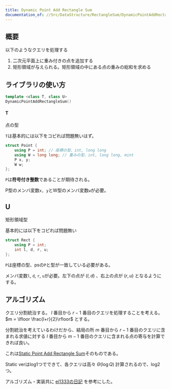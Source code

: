 ```yaml
---
title: Dynamic Point Add Rectangle Sum
documentation_of: //Src/DataStructure/RectangleSum/DynamicPointAddRectangleSum.hpp
---
```


## 概要

以下のようなクエリを処理する

1. 二次元平面上に重み付きの点を追加する
2. 矩形領域が与えられる。矩形領域の中にある点の重みの総和を求める

## ライブラリの使い方

```cpp
template <class T, class U>
DynamicPointAddRectangleSum()
```

#### T

点の型

`T`は基本的には以下をコピれば問題無いはず。

```cpp
struct Point {
    using P = int; // 座標の型、int, long long 
    using W = long long; // 重みの型、int, long long, mint
    P x, y;
    W w;
};
```

`P`は**符号付き整数**であることが期待される。

P型のメンバ変数`x, y`とW型のメンバ変数`w`が必要。

## U

矩形領域型

基本的には以下をコピれば問題無い

```cpp
struct Rect {
    using P = int;
    int l, d, r, u;
};
```

`P`は座標の型、psの`P`と型が一致している必要がある。

メンバ変数`l`, `d`, `r`, `u`が必要。左下の点が $(l, d)$ 、右上の点が $(r, u)$ となるようにする。

## アルゴリズム

クエリ分割統治する。 $l$ 番目から $r - 1$ 番目のクエリを処理することを考える。 $m = \lfloor \frac{l+r}{2}\rfloor$ とする。

分割統治を考えているわけだから、結局の所 $m$ 番目から $r - 1$ 番目のクエリに含まれる求値に対する $l$ 番目から $m - 1$ 番目のクエリに含まれる点の寄与を計算できれば良い。

これは[Static Point Add Rectangle Sum](https://zawa-tin.github.io/cp-documentation/Src/DataStructure/RectangleSum/StaticPointAddRectangleSum.hpp)そのものである。

Static verはlog1つでできて、各クエリは高々 $\Theta (\log Q)$ 計算されるので、log2つ。

アルゴリズム・実装共に [ei1333の日記](https://ei1333.hateblo.jp/entry/2022/06/10/022355) を参考にした。
